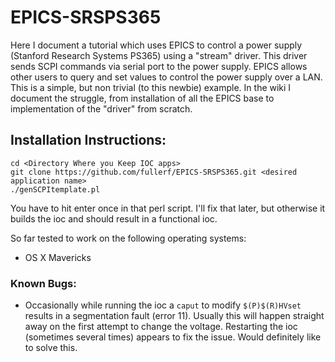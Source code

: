EPICS-SRSPS365
==============

Here I document a tutorial which uses EPICS to control a power supply (Stanford Research Systems PS365) using a "stream" driver.  This driver sends SCPI commands via serial port to the power supply.  EPICS allows other users to query and set values to control the power supply over a LAN.  This is a simple, but non trivial (to this newbie) example.  In the wiki I document the struggle, from installation of all the EPICS base to implementation of the "driver" from scratch.

## Installation Instructions:

```
cd <Directory Where you Keep IOC apps>
git clone https://github.com/fullerf/EPICS-SRSPS365.git <desired application name>
./genSCPItemplate.pl
```

You have to hit enter once in that perl script.  I'll fix that later, but otherwise it builds the ioc and should result in a functional ioc.

So far tested to work on the following operating systems:

* OS X Mavericks

### Known Bugs:

* Occasionally while running the ioc a `caput` to modify `$(P)$(R)HVset` results in a segmentation fault (error 11).  Usually this will happen straight away on the first attempt to change the voltage.  Restarting the ioc (sometimes several times) appears to fix the issue.  Would definitely like to solve this.

